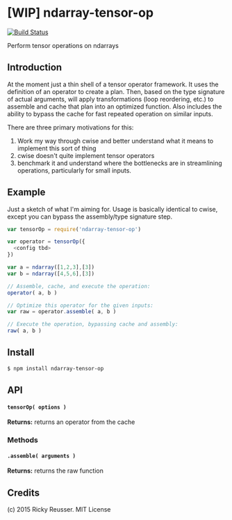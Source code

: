 # [WIP] ndarray-tensor-op

[![Build Status](https://travis-ci.org/rreusser/ndarray-tensor-op-experiment.svg)](https://travis-ci.org/rreusser/ndarray-tensor-op-experiment)

Perform tensor operations on ndarrays


## Introduction

At the moment just a thin shell of a tensor operator framework. It uses the definition of an operator to create a plan. Then, based on the type signature of actual arguments, will apply transformations (loop reordering, etc.) to assemble and cache that plan into an optimized function. Also includes the ability to bypass the cache for fast repeated operation on similar inputs.

There are three primary motivations for this:
1. Work my way through cwise and better understand what it means to implement this sort of thing
2. cwise doesn't quite implement tensor operators
3. benchmark it and understand where the bottlenecks are in streamlining operations, particularly for small inputs.


## Example

Just a sketch of what I'm aiming for. Usage is basically identical to cwise, except you can bypass the assembly/type signature step.

```javascript
var tensorOp = require('ndarray-tensor-op')

var operator = tensorOp({
  <config tbd>
})

var a = ndarray([1,2,3],[3])
var b = ndarray([4,5,6],[3])

// Assemble, cache, and execute the operation:
operator( a, b )

// Optimize this operator for the given inputs:
var raw = operator.assemble( a, b )

// Execute the operation, bypassing cache and assembly:
raw( a, b )
```


## Install

```sh
$ npm install ndarray-tensor-op
```


## API

#### `tensorOp( options )`

**Returns:** returns an operator from the cache 

### Methods

#### `.assemble( arguments )`

**Returns:** returns the raw function


## Credits

(c) 2015 Ricky Reusser. MIT License
